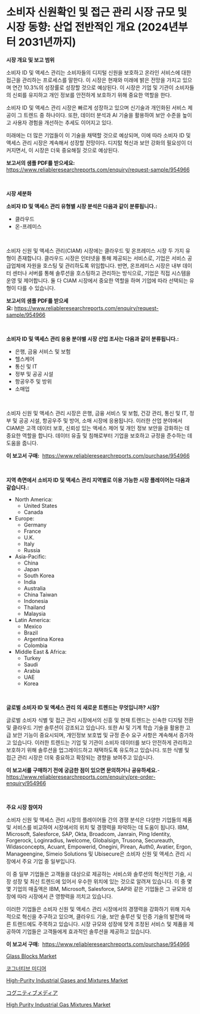 <p><h1>소비자 신원확인 및 접근 관리 시장 규모 및 시장 동향: 산업 전반적인 개요 (2024년부터 2031년까지)</h1></p><p><strong>시장 개요 및 보고 범위</strong></p>
<p><p>소비자 ID 및 액세스 관리는 소비자들의 디지털 신원을 보호하고 온라인 서비스에 대한 접근을 관리하는 프로세스를 말한다. 이 시장은 현재와 미래에 밝은 전망을 가지고 있으며 연간 10.3%의 성장률로 성장할 것으로 예상된다. 이 시장은 기업 및 기관이 소비자들의 신뢰를 유지하고 개인 정보를 안전하게 보호하기 위해 중요한 역할을 한다.</p><p>소비자 ID 및 액세스 관리 시장은 빠르게 성장하고 있으며 신기술과 개인화된 서비스 제공이 그 트렌드 중 하나이다. 또한, 데이터 분석과 AI 기술을 활용하여 보안 수준을 높이고 사용자 경험을 개선하는 추세도 이어지고 있다.</p><p>미래에는 더 많은 기업들이 이 기술을 채택할 것으로 예상되며, 이에 따라 소비자 ID 및 액세스 관리 시장은 계속해서 성장할 전망이다. 디지턼 혁신과 보안 강화의 필요성이 더 커지면서, 이 시장은 더욱 중요해질 것으로 예상된다.</p></p>
<p><strong>보고서의 샘플 PDF를 받으세요:</strong> <a href="https://www.reliableresearchreports.com/enquiry/request-sample/954966">https://www.reliableresearchreports.com/enquiry/request-sample/954966</a></p>
<p>&nbsp;</p>
<p><strong>시장 세분화</strong></p>
<p><strong>소비자 ID 및 액세스 관리 유형별 시장 분석은 다음과 같이 분류됩니다.:</strong></p>
<p><ul><li>클라우드</li><li>온-프레미스</li></ul></p>
<p>&nbsp;</p>
<p><p>소비자 신원 및 액세스 관리(CIAM) 시장에는 클라우드 및 온프레미스 시장 두 가지 유형이 존재합니다. 클라우드 시장은 인터넷을 통해 제공되는 서비스로, 기업은 서비스 공급업체에 자원을 호스팅 및 관리하도록 위임합니다. 반면, 온프레미스 시장은 내부 데이터 센터나 서버를 통해 솔루션을 호스팅하고 관리하는 방식으로, 기업은 직접 시스템을 운영 및 제어합니다. 둘 다 CIAM 시장에서 중요한 역할을 하며 기업에 따라 선택되는 유형이 다를 수 있습니다.</p></p>
<p><strong>보고서의 샘플 PDF를 받으세요:</strong>&nbsp;<a href="https://www.reliableresearchreports.com/enquiry/request-sample/954966">https://www.reliableresearchreports.com/enquiry/request-sample/954966</a></p>
<p>&nbsp;</p>
<p><strong> 소비자 ID 및 액세스 관리 응용 분야별 시장 산업 조사는 다음과 같이 분류됩니다.:</strong></p>
<p><ul><li>은행, 금융 서비스 및 보험</li><li>헬스케어</li><li>통신 및 IT</li><li>정부 및 공공 시설</li><li>항공우주 및 방위</li><li>소매업</li></ul></p>
<p>&nbsp;</p>
<p><p>소비자 신원 및 액세스 관리 시장은 은행, 금융 서비스 및 보험, 건강 관리, 통신 및 IT, 정부 및 공공 시설, 항공우주 및 방어, 소매 시장에 응용됩니다. 이러한 산업 분야에서 CIAM은 고객 데이터 보호, 신뢰성 있는 액세스 제어 및 개인 정보 보안을 강화하는 데 중요한 역할을 합니다. 데이터 유출 및 침해로부터 기업을 보호하고 규정을 준수하는 데 도움을 줍니다.</p></p>
<p><strong>이 보고서 구매:</strong>&nbsp; <a href="https://www.reliableresearchreports.com/purchase/954966">https://www.reliableresearchreports.com/purchase/954966</a></p>
<p>&nbsp;</p>
<p><strong>지역 측면에서 소비자 ID 및 액세스 관리 지역별로 이용 가능한 시장 플레이어는 다음과 같습니다.:</strong></p>
<p><ul>
    <li>
        North America:
        <ul>
            <li>United States</li>
            <li>Canada</li>
        </ul>
    </li>
    <li>
        Europe:
        <ul>
            <li>Germany</li>
            <li>France</li>
            <li>U.K.</li>
            <li>Italy</li>
            <li>Russia</li>
        </ul>
    </li>
    <li>
        Asia-Pacific:
        <ul>
            <li>China</li>
            <li>Japan</li>
            <li>South Korea</li>
            <li>India</li>
            <li>Australia</li>
            <li>China Taiwan</li>
            <li>Indonesia</li>
            <li>Thailand</li>
            <li>Malaysia</li>
        </ul>
    </li>
    <li>
        Latin America:
        <ul>
            <li>Mexico</li>
            <li>Brazil</li>
            <li>Argentina Korea</li>
            <li>Colombia</li>
        </ul>
    </li>
    <li>
        Middle East & Africa:
        <ul>
            <li>Turkey</li>
            <li>Saudi</li>
            <li>Arabia</li>
            <li>UAE</li>
            <li>Korea</li>
        </ul>
    </li>
    </ul></p>
<p>&nbsp;</p>
<p><strong>글로벌 소비자 ID 및 액세스 관리 의 새로운 트렌드는 무엇입니까? 시장?</strong></p>
<p><p>글로벌 소비자 식별 및 접근 관리 시장에서의 신흥 및 현재 트렌드는 신속한 디지털 전환 및 클라우드 기반 솔루션이 강조되고 있습니다. 또한 AI 및 기계 학습 기술을 활용한 고급 보안 기능이 중요시되며, 개인정보 보호법 및 규정 준수 요구 사항은 계속해서 증가하고 있습니다. 이러한 트렌드는 기업 및 기관이 소비자 데이터를 보다 안전하게 관리하고 보호하기 위해 솔루션을 업그레이드하고 채택하도록 유도하고 있습니다. 또한 식별 및 접근 관리 시장은 더욱 중요하고 확장되는 경향을 보여주고 있습니다.</p></p>
<p><strong>이 보고서를 구매하기 전에 궁금한 점이 있으면 문의하거나 공유하세요.</strong>- <a href="https://www.reliableresearchreports.com/enquiry/pre-order-enquiry/954966">https://www.reliableresearchreports.com/enquiry/pre-order-enquiry/954966</a></p>
<p>&nbsp;</p>
<p><strong>주요 시장 참여자</strong></p>
<p><p>소비자 신원 및 액세스 관리 시장의 플레이어들 간의 경쟁 분석은 다양한 기업들의 제품 및 서비스를 비교하여 시장에서의 위치 및 경쟁력을 파악하는 데 도움이 됩니다. IBM, Microsoft, Salesforce, SAP, Okta, Broadcom, Janrain, Ping Identity, Forgerock, Loginradius, Iwelcome, Globalsign, Trusona, Secureauth, Widasconcepts, Acuant, Empowerid, Onegini, Pirean, Auth0, Avatier, Ergon, Manageengine, Simeio Solutions 및 Ubisecure은 소비자 신원 및 액세스 관리 시장에서 주요 기업 중 일부입니다.</p><p>이 중 일부 기업들은 고객들을 대상으로 제공하는 서비스와 솔루션의 혁신적인 기술, 시장 성장 및 최신 트렌드에 있어서 우수한 위치에 있는 것으로 알려져 있습니다. 이 중 몇몇 기업의 매출액은 IBM, Microsoft, Salesforce, SAP와 같은 기업들은 그 규모와 성장에 따라 시장에서 큰 영향력을 끼치고 있습니다.</p><p>이러한 기업들은 소비자 신원 및 액세스 관리 시장에서의 경쟁력을 강화하기 위해 지속적으로 혁신을 추구하고 있으며, 클라우드 기술, 보안 솔루션 및 인증 기술의 발전에 따른 트렌드에도 주목하고 있습니다. 시장 규모와 성장에 맞게 조정된 서비스 및 제품을 제공하여 기업들은 고객들에게 효과적인 솔루션을 제공하고 있습니다.</p></p>
<p><strong>이 보고서 구매:</strong>&nbsp;&nbsp;<a href="https://www.reliableresearchreports.com/purchase/954966">https://www.reliableresearchreports.com/purchase/954966</a></p>
<p><p><a href="https://issuu.com/reportprime-2/docs/glass-blocks-market-size-2030.pptx">Glass Blocks Market</a></p><p><a href="https://github.com/vsoq0zknh59/Market-Research-Report-List-1/blob/main/3180355185375.md">코그너티브 미디어</a></p><p><a href="https://github.com/NorbertYates/Market-Research-Report-List-3/blob/main/high-purity-industrial-gases-and-mixtures-market.md">High-Purity Industrial Gases and Mixtures Market</a></p><p><a href="https://github.com/bevdtkn4419963/Market-Research-Report-List-1/blob/main/7307241185380.md">コグニティブメディア</a></p><p><a href="https://github.com/prosalinda88/Market-Research-Report-List-3/blob/main/high-purity-industrial-gas-mixtures-market.md">High Purity Industrial Gas Mixtures Market</a></p></p>
